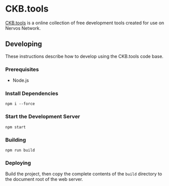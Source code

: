 # CKB.tools

[CKB.tools](https://ckb.tools/) is a online collection of free development tools created for use on Nervos Network.

## Developing

These instructions describe how to develop using the CKB.tools code base.

### Prerequisites

- Node.js

### Install Dependencies

```
npm i --force
```

### Start the Development Server
```
npm start
```

### Building
```
npm run build
```

### Deploying

Build the project, then copy the complete contents of the `build` directory to the document root of the web server.
